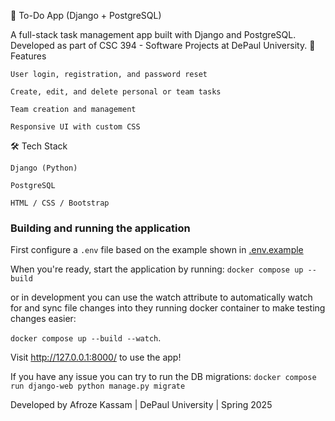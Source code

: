 
📝 To-Do App (Django + PostgreSQL)

A full-stack task management app built with Django and PostgreSQL.
Developed as part of CSC 394 - Software Projects at DePaul University.
🚀 Features

    User login, registration, and password reset

    Create, edit, and delete personal or team tasks

    Team creation and management

    Responsive UI with custom CSS

🛠 Tech Stack

    Django (Python)

    PostgreSQL

    HTML / CSS / Bootstrap


### Building and running the application

First configure a `.env` file based on the example shown in [.env.example](/.env.example)

When you're ready, start the application by running:
`docker compose up --build`

or in development you can use the watch attribute to automatically watch for and sync file
changes into they running docker container to make testing changes easier:

`docker compose up --build --watch`.

Visit http://127.0.0.1:8000/ to use the app!

If you have any issue you can try to run the DB migrations:
`docker compose run django-web python manage.py migrate`

Developed by Afroze Kassam | DePaul University | Spring 2025